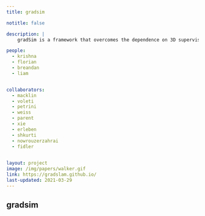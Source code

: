 ```yaml
---
title: gradsim

notitle: false

description: |
    gradSim is a framework that overcomes the dependence on 3D supervision by leveraging differentiable multiphysics simulation and differentiable rendering to jointly model the evolution of scene dynamics and image formation.

people:
  - krishna
  - florian
  - breandan 
  - liam


collaborators:
  - macklin
  - voleti
  - petrini
  - weiss
  - parent
  - xie
  - erleben
  - shkurti
  - nowrouzerzahrai
  - fidler
  

layout: project
image: /img/papers/walker.gif
link: https://gradslam.github.io/
last-updated: 2021-03-29
---
```


## gradsim

